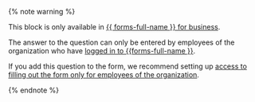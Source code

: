 {% note warning %}

This block is only available in [{{ forms-full-name }} for business](../../forms/forms-for-org.md).

The answer to the question can only be entered by employees of the organization who have [logged in to {{forms-full-name }}](../../forms/login.md).

If you add this question to the form, we recommend setting up [access to filling out the form only for employees of the organization](../../forms/restrictions.md#sec_access). 

{% endnote %}
